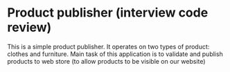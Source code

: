 # Product publisher (interview code review)

This is a simple product publisher. It operates on two types of product: clothes and furniture.
Main task of this application is to validate and publish products to web store (to allow products to be visible on our website)
